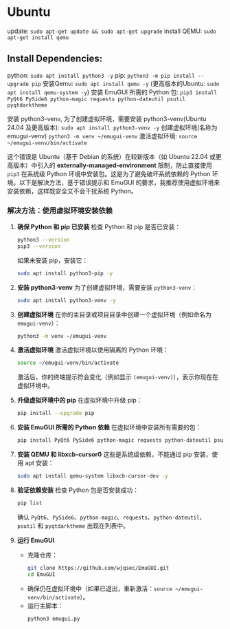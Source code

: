 # Ubuntu
update: `sudo apt-get update && sudo apt-get upgrade`
install QEMU: `sudo apt-get install qemu`

## Install Dependencies:
python: `sudo apt install python3 -y`
pip: `python3 -m pip install --upgrade pip`
安装Qemu: `sudo apt install qemu -y` (更高版本的Ubuntu: `sudo apt install qemu-system -y`)
安装 EmuGUI 所需的 Python 包: `pip3 install PyQt6 PySide6 python-magic requests python-dateutil psutil pyqtdarktheme`

安装 python3-venv, 为了创建虚拟环境，需要安装 python3-venv(Ubuntu 24.04 及更高版本):
`sudo apt install python3-venv -y`
创建虚拟环境(名称为emugui-venv) `python3 -m venv ~/emugui-venv`
激活虚拟环境: `source ~/emugui-venv/bin/activate`


这个错误是 Ubuntu（基于 Debian 的系统）在较新版本（如 Ubuntu 22.04 或更高版本）中引入的 **externally-managed-environment** 限制，防止直接使用 `pip3` 在系统级 Python 环境中安装包。这是为了避免破坏系统依赖的 Python 环境。以下是解决方法，基于错误提示和 EmuGUI 的要求，我推荐使用虚拟环境来安装依赖，这样既安全又不会干扰系统 Python。

### 解决方法：使用虚拟环境安装依赖

1. **确保 Python 和 pip 已安装**
   检查 Python 和 pip 是否已安装：
   ```bash
   python3 --version
   pip3 --version
   ```
   如果未安装 pip，安装它：
   ```bash
   sudo apt install python3-pip -y
   ```

2. **安装 python3-venv**
   为了创建虚拟环境，需要安装 `python3-venv`：
   ```bash
   sudo apt install python3-venv -y
   ```

3. **创建虚拟环境**
   在你的主目录或项目目录中创建一个虚拟环境（例如命名为 `emugui-venv`）：
   ```bash
   python3 -m venv ~/emugui-venv
   ```

4. **激活虚拟环境**
   激活虚拟环境以使用隔离的 Python 环境：
   ```bash
   source ~/emugui-venv/bin/activate
   ```
   激活后，你的终端提示符会变化（例如显示 `(emugui-venv)`），表示你现在在虚拟环境中。

5. **升级虚拟环境中的 pip**
   在虚拟环境中升级 pip：
   ```bash
   pip install --upgrade pip
   ```

6. **安装 EmuGUI 所需的 Python 依赖**
   在虚拟环境中安装所有需要的包：
   ```bash
   pip install PyQt6 PySide6 python-magic requests python-dateutil psutil pyqtdarktheme
   ```

7. **安装 QEMU 和 libxcb-cursor0**
   这些是系统级依赖，不能通过 pip 安装，使用 apt 安装：
   ```bash
   sudo apt install qemu-system libxcb-cursor-dev -y
   ```

8. **验证依赖安装**
   检查 Python 包是否安装成功：
   ```bash
   pip list
   ```
   确认 `PyQt6`、`PySide6`、`python-magic`、`requests`、`python-dateutil`、`psutil` 和 `pyqtdarktheme` 出现在列表中。

9. **运行 EmuGUI**
     - 克隆仓库：
       ```bash
       git clone https://github.com/wjqsec/EmuGUI.git
       cd EmuGUI
       ```
     - 确保仍在虚拟环境中（如果已退出，重新激活：`source ~/emugui-venv/bin/activate`）。
     - 运行主脚本：
       ```bash
       python3 emugui.py
       ```

